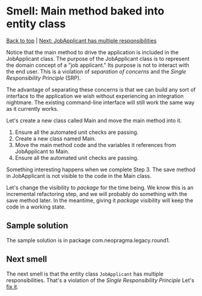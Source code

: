 # Smell: Main method baked into entity class

[Back to top](notes/notes.md) | [Next: JobApplicant has multiple responsibilities](notes-srp-violation.md)

Notice that the main method to drive the application is included in the JobApplicant class. The purpose of the JobApplicant class is to represent the domain concept of a "job applicant." Its purpose is not to interact with the end user. This is a violation of _separation of concerns_ and the _Single Responsibility Principle_ (SRP).

The advantage of separating these concerns is that we can build any sort of interface to the application we wish without experiencing an integration nightmare. The existing command-line interface will still work the same way as it currently works.

Let's create a new class called Main and move the main method into it.

1. Ensure all the automated unit checks are passing.
2. Create a new class named Main.
3. Move the main method code and the variables it references from JobApplicant to Main.
4. Ensure all the automated unit checks are passing.

Something interesting happens when we complete Step 3. The save method in JobApplicant is not visible to the code in the Main class. 

Let's change the visibility to _package_ for the time being. We know this is an incremental refactoring step, and we will probably do something with the save method later. In the meantime, giving it _package_ visibility will keep the code in a working state.

## Sample solution

The sample solution is in package com.neopragma.legacy.round1.

## Next smell

The next smell is that the entity class ```JobApplicant``` has multiple responsibilities. That's a violation of the _Single Responsibility Principle_ Let's [fix it](notes-srp-violation.md).

